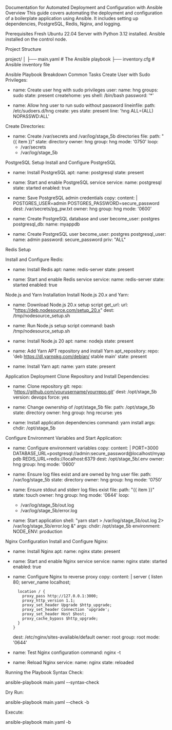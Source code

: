 Documentation for Automated Deployment and Configuration with Ansible
Overview
This guide covers automating the deployment and configuration of a boilerplate application using Ansible. It includes setting up dependencies, PostgreSQL, Redis, Nginx, and logging.

Prerequisites
Fresh Ubuntu 22.04 Server with Python 3.12 installed.
Ansible installed on the control node.


Project Structure

project/
│
├── main.yaml              # The Ansible playbook
├── inventory.cfg          # Ansible inventory file


Ansible Playbook Breakdown
Common Tasks
Create User with Sudo Privileges:

- name: Create user hng with sudo privileges
  user:
    name: hng
    groups: sudo
    state: present
    createhome: yes
    shell: /bin/bash
    password: '*'

- name: Allow hng user to run sudo without password
  lineinfile:
    path: /etc/sudoers.d/hng
    create: yes
    state: present
    line: 'hng ALL=(ALL) NOPASSWD:ALL'


Create Directories:

- name: Create /var/secrets and /var/log/stage_5b directories
  file:
    path: "{{ item }}"
    state: directory
    owner: hng
    group: hng
    mode: '0750'
  loop:
    - /var/secrets
    - /var/log/stage_5b


PostgreSQL Setup
Install and Configure PostgreSQL

- name: Install PostgreSQL
  apt:
    name: postgresql
    state: present

- name: Start and enable PostgreSQL service
  service:
    name: postgresql
    state: started
    enabled: true

- name: Save PostgreSQL admin credentials
  copy:
    content: |
      POSTGRES_USER=admin
      POSTGRES_PASSWORD=secure_password
    dest: /var/secrets/pg_pw.txt
    owner: hng
    group: hng
    mode: '0600'

- name: Create PostgreSQL database and user
  become_user: postgres
  postgresql_db:
    name: myappdb

- name: Create PostgreSQL user
  become_user: postgres
  postgresql_user:
    name: admin
    password: secure_password
    priv: "ALL"

Redis Setup

Install and Configure Redis:

- name: Install Redis
  apt:
    name: redis-server
    state: present

- name: Start and enable Redis service
  service:
    name: redis-server
    state: started
    enabled: true


Node.js and Yarn Installation
Install Node.js 20.x and Yarn:

- name: Download Node.js 20.x setup script
  get_url:
    url: "https://deb.nodesource.com/setup_20.x"
    dest: /tmp/nodesource_setup.sh

- name: Run Node.js setup script
  command: bash /tmp/nodesource_setup.sh

- name: Install Node.js 20
  apt:
    name: nodejs
    state: present

- name: Add Yarn APT repository and install Yarn
  apt_repository:
    repo: 'deb https://dl.yarnpkg.com/debian/ stable main'
    state: present

- name: Install Yarn
  apt:
    name: yarn
    state: present

Application Deployment
Clone Repository and Install Dependencies:

- name: Clone repository
  git:
    repo: 'https://github.com/yourusername/yourrepo.git'
    dest: /opt/stage_5b
    version: devops
    force: yes

- name: Change ownership of /opt/stage_5b
  file:
    path: /opt/stage_5b
    state: directory
    owner: hng
    group: hng
    recurse: yes

- name: Install application dependencies
  command: yarn install
  args:
    chdir: /opt/stage_5b


Configure Environment Variables and Start Application:

- name: Configure environment variables
  copy:
    content: |
      PORT=3000
      DATABASE_URL=postgresql://admin:secure_password@localhost/myappdb
      REDIS_URL=redis://localhost:6379
    dest: /opt/stage_5b/.env
    owner: hng
    group: hng
    mode: '0600'

- name: Ensure log files exist and are owned by hng user
  file:
    path: /var/log/stage_5b
    state: directory
    owner: hng
    group: hng
    mode: '0750'

- name: Ensure stdout and stderr log files exist
  file:
    path: "{{ item }}"
    state: touch
    owner: hng
    group: hng
    mode: '0644'
  loop:
    - /var/log/stage_5b/out.log
    - /var/log/stage_5b/error.log

- name: Start application
  shell: "yarn start > /var/log/stage_5b/out.log 2> /var/log/stage_5b/error.log &"
  args:
    chdir: /opt/stage_5b
  environment:
    NODE_ENV: production

Nginx Configuration
Install and Configure Nginx:

- name: Install Nginx
  apt:
    name: nginx
    state: present

- name: Start and enable Nginx service
  service:
    name: nginx
    state: started
    enabled: true

- name: Configure Nginx to reverse proxy
  copy:
    content: |
      server {
        listen 80;
        server_name localhost;

        location / {
          proxy_pass http://127.0.0.1:3000;
          proxy_http_version 1.1;
          proxy_set_header Upgrade $http_upgrade;
          proxy_set_header Connection 'upgrade';
          proxy_set_header Host $host;
          proxy_cache_bypass $http_upgrade;
        }
      }
    dest: /etc/nginx/sites-available/default
    owner: root
    group: root
    mode: '0644'

- name: Test Nginx configuration
  command: nginx -t

- name: Reload Nginx
  service:
    name: nginx
    state: reloaded

Running the Playbook
Syntax Check:

ansible-playbook main.yaml --syntax-check

Dry Run:

ansible-playbook main.yaml --check -b

Execute:

ansible-playbook main.yaml -b



